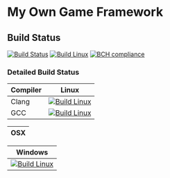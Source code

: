 # My Own Game Framework

## Build Status
[![Build Status](https://travis-ci.org/alexiynew/game_framework.svg?branch=master)](https://travis-ci.org/alexiynew/game_framework)
[![Build Linux](https://ci.appveyor.com/api/projects/status/github/alexiynew?branch=master&svg=true)](https://ci.appveyor.com/project/alexiynew/game-framework)
[![BCH compliance](https://bettercodehub.com/edge/badge/alexiynew/game_framework?branch=master)](https://bettercodehub.com/)

### Detailed Build Status
| Compiler      | Linux |
|---------------|-------|
| Clang         | [![Build Linux](https://travis-matrix-badges.herokuapp.com/repos/alexiynew/game_framework/branches/master/1)](https://travis-ci.org/alexiynew/game_framework) |
| GCC           | [![Build Linux](https://travis-matrix-badges.herokuapp.com/repos/alexiynew/game_framework/branches/master/2)](https://travis-ci.org/alexiynew/game_framework) |

| OSX  |
|------|
 
| Windows |
|---------|
| [![Build Linux](https://ci.appveyor.com/api/projects/status/github/alexiynew?branch=master&svg=true)](https://ci.appveyor.com/project/alexiynew/game-framework) |
